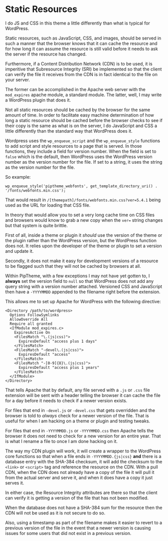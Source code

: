 Static Resources
================

I do JS and CSS in this theme a little differently than what is typical for
WordPress.

Static resources, such as JavaScript, CSS, and images, should be served in such
a manner that the browser knows that it can cache the resource and for how long
it can assume the resource is still valid before it needs to ask the server if
the resource has changed.

Furthermore, if a Content Distribution Network (CDN) is to be used, it is
imperitive that Subresource Integrity (SRI) be implemented so that the client
can verify the file it receives from the CDN is in fact identical to the file
on your server.

The former can be accomplished in the Apache web server with the `mod_expires`
apache module, a standard module. The latter, well, I may write a WordPress
plugin that does it.

Not all static resources should be cached by the browser for the same amount of
time. In order to facilitate easy machine determination of how long a static
resource should be cached before the browser checks to see if their copy is the
same as what is on the server, I do JavaScript and CSS a little differently
than the standard way that WordPress does it.

Wordpress uses the `wp_enqueue_script` and the `wp_enqueue_style` functions to
add script and style resources to a page that is served. In those functions,
they include a field for version number. When the field is set to `false` which
is the default, then WordPress uses the WordPress version number as the version
number for the file. If set to a string, it uses the string as the version
number for the file.

So example:

    wp_enqueue_style('piptheme_webfonts', get_template_directory_uri() . '/fonts/webfonts.min.css');

That would result in `/[themepath]/fonts/webfonts.min.css?ver=5.4.1` being used
as the URL for loading that CSS file.

In theory that would allow you to set a very long cache time on CSS files and
browsers would know to grab a new copy when the `ver=` string changes but that
system is quite brittle.

First of all, inside a theme or plugin it *should* use the version of the theme
or the plugin rather than the WordPress version, but the WordPress function
does not. It relies upon the developer of the theme or plugin to set a version
and update it.

Secondly, it does not make it easy for development versions of a resource to be
flagged such that they will not be cached by browsers at all.

Within PipTheme, with a few exceptions I may not have yet gotten to, I
__always__ set the version field to `null` so that WordPress does not add any
query string with a version number attached. Versioned CSS and JavaScript then
have a `-YYYYMMDD` appended to the filename right before the extension.

This allows me to set up Apache for WordPress with the following directive:

    <Directory /path/to/wordpress>
      Options FollowSymlinks
      AllowOverride All
      Require all granted
      <IfModule mod_expires.c>
        ExpiresActive On
        <FilesMatch "\.(js|css)">
          ExpiresDefault "access plus 1 days"
        </FilesMatch>
        <FilesMatch "-devel\.(js|css)">
          ExpiresDefault "access"
        </FilesMatch>
        <FilesMatch "-[0-9]{8}\.(js|css)">
          ExpiresDefault "access plus 1 years"
        </FilesMatch>
      </IfModule>
    </Directory>

That tells Apache that by default, any file served with a `.js` or `.css` file
extension will be sent with a header telling the browser it can cache the file
for a day before it needs to check if a newer version exists.

For files that end in `-devel.js` or `-devel.css` that gets overridden and the
browser is told to *always* check for a newer version of the file. That is
useful for when I am hacking on a theme or plugin and testing tweaks.

For files that end in `-YYYYMMDD.js` or `-YYYYMMDD.css` then Apache tells the
browser it does not need to check for a new version for an entire year. That is
what I rename a file to once I am done hacking on it.

The way my CDN plugin will work, it will create a wrapper to the WordPress core
functions so that when a file ends in `-YYYYMMDD.{js|css}` __and__ there is a
database entry with the SHA-384 checksum, it will add the checksum to the
`<link>` or `<script>` tag and reference the resource on the CDN. With a pull
CDN, when the CDN does not already have a copy of the file it will pull it from
the actual server and serve it, and when it does have a copy it just serves it.

In either case, the Resource Integrity attributes are there so that the client
can verify it is getting a version of the file that has not been modified.

When the database does not have a SHA-384 sum for the resource then the CDN
will not be used as it is not secure to do so.

Also, using a timestamp as part of the filename makes it easier to revert to a
previous version of the file in the event that a newer version is causing
issues for some users that did not exist in a previous version.

